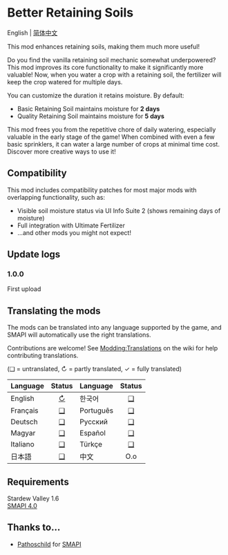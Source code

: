 ﻿# Better Retaining Soils

English | [简体中文](README_zh.md)

This mod enhances retaining soils, making them much more useful!

Do you find the vanilla retaining soil mechanic somewhat underpowered? This mod improves 
its core functionality to make it significantly more valuable! Now, when you water a crop
with a retaining soil, the fertilizer will keep the crop watered for multiple days.

You can customize the duration it retains moisture. By default:
* Basic Retaining Soil maintains moisture for **2 days**
* Quality Retaining Soil maintains moisture for **5 days**

This mod frees you from the repetitive chore of daily watering, especially valuable in 
the early stage of the game! When combined with even a few basic sprinklers, it can water
a large number of crops at minimal time cost. Discover more creative ways to use it!

## Compatibility

This mod includes compatibility patches for most major mods with overlapping functionality, 
such as:

- Visible soil moisture status via UI Info Suite 2 (shows remaining days of moisture)
- Full integration with Ultimate Fertilizer
- ...and other mods you might not expect!

## Update logs

### 1.0.0

First upload

## Translating the mods
The mods can be translated into any language supported by the game, and SMAPI will automatically
use the right translations.

Contributions are welcome! See [Modding:Translations](https://stardewvalleywiki.com/Modding:Translations)
on the wiki for help contributing translations.

(❑ = untranslated, ↻ = partly translated, ✓ = fully translated)

| Language   |         Status         | Language   |   Status   |
|:-----------|:----------------------:|:-----------|:----------:|
| English    | [↻](i18n/default.json) | 한국어        | [❑](i18n)  |
| Français   |       [❑](i18n)        | Português  | [❑](i18n)  |
| Deutsch    |       [❑](i18n)        | Русский    | [❑](i18n)  |
| Magyar     |       [❑](i18n)        | Español    | [❑](i18n)  |
| Italiano   |       [❑](i18n)        | Türkçe     | [❑](i18n)  |
| 日本語        |       [❑](i18n)        | 中文         |    O.o     |

## Requirements
Stardew Valley 1.6  
[SMAPI 4.0](https://smapi.io)

## Thanks to...
* [Pathoschild](https://github.com/Pathoschild) for [SMAPI](https://github.com/Pathoschild/SMAPI)
